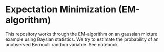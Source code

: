 # Expectation Minimization (EM-algorithm)
This repository works through the EM-algorithm on an gaussian mixture example using Baysian statistics.
We try to estimate the probability of an unobserved Bernoulli random variable.
See notebook
